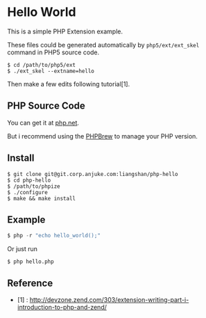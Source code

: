 Hello World
===========

This is a simple PHP Extension example.

These files could be generated automatically by `php5/ext/ext_skel` command in PHP5 source code.

```
$ cd /path/to/php5/ext
$ ./ext_skel --extname=hello
```

Then make a few edits following tutorial[1].

## PHP Source Code

You can get it at [php.net](http://php.net/downloads.php).

But i recommend using the [PHPBrew](https://github.com/c9s/phpbrew) to manage your PHP version.

## Install

```
$ git clone git@git.corp.anjuke.com:liangshan/php-hello
$ cd php-hello
$ /path/to/phpize
$ ./configure
$ make && make install
```

## Example

```php
$ php -r "echo hello_world();"
```

Or just run

```
$ php hello.php
```

## Reference

* [1] : http://devzone.zend.com/303/extension-writing-part-i-introduction-to-php-and-zend/